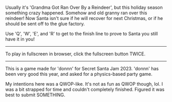 Usually it's 'Grandma Got Ran Over By a Reindeer', but this holiday season something crazy happened.
Somehow and old granny ran over this reindeer!  Now Santa isn't sure if he will recover for next Christmas, or if he should be sent off to the glue factory.

Use 'Q', 'W', 'E', and 'R' to get to the finish line to prove to Santa you still have it in you!


---

To play in fullscreen in browser, click the fullscreen button TWICE.

---

This is a game made for 'donnn' for Secret Santa Jam 2023.
'donnn' has been very good this year, and asked for a physics-based party game.

My intentions here was a QWOP-like.  It's not as fun as QWOP though, lol.
I was a bit strapped for time and couldn't completely finished.
Figured it was best to submit SOMETHING.

